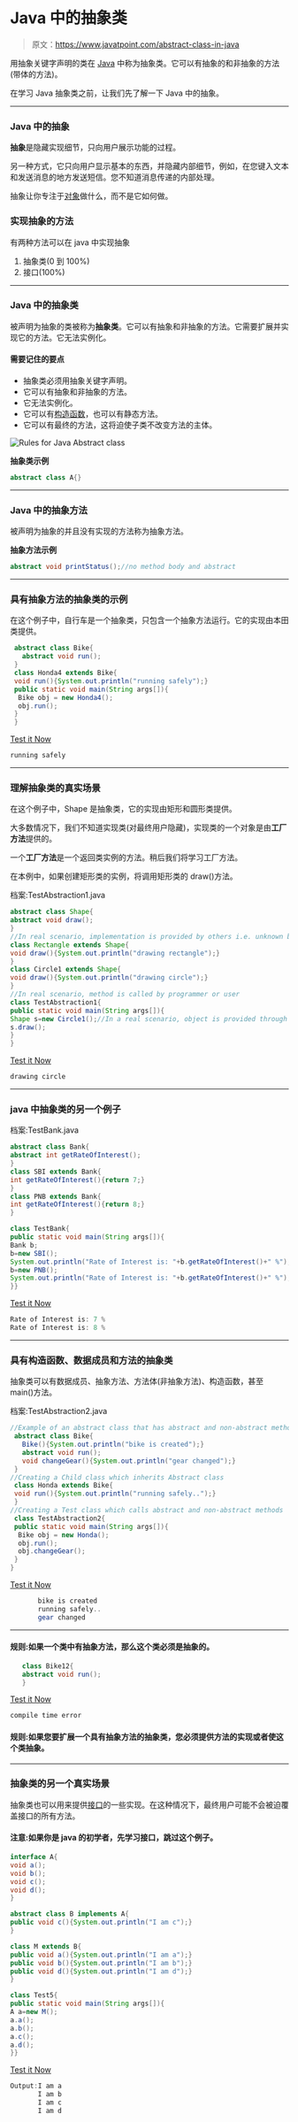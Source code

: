 # Java 中的抽象类

> 原文：<https://www.javatpoint.com/abstract-class-in-java>

用抽象关键字声明的类在 [Java](java-tutorial) 中称为抽象类。它可以有抽象的和非抽象的方法(带体的方法)。

在学习 Java 抽象类之前，让我们先了解一下 Java 中的抽象。

* * *

### Java 中的抽象

**抽象**是隐藏实现细节，只向用户展示功能的过程。

另一种方式，它只向用户显示基本的东西，并隐藏内部细节，例如，在您键入文本和发送消息的地方发送短信。您不知道消息传递的内部处理。

抽象让你专注于[对象](object-and-class-in-java)做什么，而不是它如何做。

### 实现抽象的方法

有两种方法可以在 java 中实现抽象

1.  抽象类(0 到 100%)
2.  接口(100%)

* * *

### Java 中的抽象类

被声明为抽象的类被称为**抽象类**。它可以有抽象和非抽象的方法。它需要扩展并实现它的方法。它无法实例化。

#### 需要记住的要点

*   抽象类必须用抽象关键字声明。
*   它可以有抽象和非抽象的方法。
*   它无法实例化。
*   它可以有[构造函数](java-constructor)，也可以有静态方法。
*   它可以有最终的方法，这将迫使子类不改变方法的主体。

![Rules for Java Abstract class](../img/50671496f972893af43adc6e69d2f809.png)

**抽象类示例**

```java
abstract class A{}

```

* * *

### Java 中的抽象方法

被声明为抽象的并且没有实现的方法称为抽象方法。

**抽象方法示例**

```java
abstract void printStatus();//no method body and abstract

```

* * *

### 具有抽象方法的抽象类的示例

在这个例子中，自行车是一个抽象类，只包含一个抽象方法运行。它的实现由本田类提供。

```java
 abstract class Bike{
   abstract void run();
 }
 class Honda4 extends Bike{
 void run(){System.out.println("running safely");}
 public static void main(String args[]){
  Bike obj = new Honda4();
  obj.run();
 }
 }

```

[Test it Now](https://www.javatpoint.com/opr/test.jsp?filename=Honda4)

```java
running safely

```

* * *

### 理解抽象类的真实场景

在这个例子中，Shape 是抽象类，它的实现由矩形和圆形类提供。

大多数情况下，我们不知道实现类(对最终用户隐藏)，实现类的一个对象是由**工厂方法**提供的。

一个**工厂方法**是一个返回类实例的方法。稍后我们将学习工厂方法。

在本例中，如果创建矩形类的实例，将调用矩形类的 draw()方法。

档案:TestAbstraction1.java

```java
abstract class Shape{
abstract void draw();
}
//In real scenario, implementation is provided by others i.e. unknown by end user
class Rectangle extends Shape{
void draw(){System.out.println("drawing rectangle");}
}
class Circle1 extends Shape{
void draw(){System.out.println("drawing circle");}
}
//In real scenario, method is called by programmer or user
class TestAbstraction1{
public static void main(String args[]){
Shape s=new Circle1();//In a real scenario, object is provided through method, e.g., getShape() method
s.draw();
}
}

```

[Test it Now](https://www.javatpoint.com/opr/test.jsp?filename=TestAbstraction1)

```java
drawing circle

```

* * *

### java 中抽象类的另一个例子

档案:TestBank.java

```java
abstract class Bank{  
abstract int getRateOfInterest();  
}  
class SBI extends Bank{  
int getRateOfInterest(){return 7;}  
}  
class PNB extends Bank{  
int getRateOfInterest(){return 8;}  
}  

class TestBank{  
public static void main(String args[]){  
Bank b;
b=new SBI();
System.out.println("Rate of Interest is: "+b.getRateOfInterest()+" %");  
b=new PNB();
System.out.println("Rate of Interest is: "+b.getRateOfInterest()+" %");  
}}  

```

[Test it Now](https://www.javatpoint.com/opr/test.jsp?filename=TestBank)

```java
Rate of Interest is: 7 %
Rate of Interest is: 8 %

```

* * *

### 具有构造函数、数据成员和方法的抽象类

抽象类可以有数据成员、抽象方法、方法体(非抽象方法)、构造函数，甚至 main()方法。

档案:TestAbstraction2.java

```java
//Example of an abstract class that has abstract and non-abstract methods
 abstract class Bike{
   Bike(){System.out.println("bike is created");}
   abstract void run();
   void changeGear(){System.out.println("gear changed");}
 }
//Creating a Child class which inherits Abstract class
 class Honda extends Bike{
 void run(){System.out.println("running safely..");}
 }
//Creating a Test class which calls abstract and non-abstract methods
 class TestAbstraction2{
 public static void main(String args[]){
  Bike obj = new Honda();
  obj.run();
  obj.changeGear();
 }
}

```

[Test it Now](https://www.javatpoint.com/opr/test.jsp?filename=TestAbstraction2)

```java
       bike is created
       running safely..
       gear changed

```

* * *

#### 规则:如果一个类中有抽象方法，那么这个类必须是抽象的。

```java
   class Bike12{
   abstract void run();
   }

```

[Test it Now](https://www.javatpoint.com/opr/test.jsp?filename=Bike12)

```java
compile time error

```

#### 规则:如果您要扩展一个具有抽象方法的抽象类，您必须提供方法的实现或者使这个类抽象。

* * *

### 抽象类的另一个真实场景

抽象类也可以用来提供[接口](interface-in-java)的一些实现。在这种情况下，最终用户可能不会被迫覆盖接口的所有方法。

#### 注意:如果你是 java 的初学者，先学习接口，跳过这个例子。

```java
interface A{
void a();
void b();
void c();
void d();
}

abstract class B implements A{
public void c(){System.out.println("I am c");}
}

class M extends B{
public void a(){System.out.println("I am a");}
public void b(){System.out.println("I am b");}
public void d(){System.out.println("I am d");}
}

class Test5{
public static void main(String args[]){
A a=new M();
a.a();
a.b();
a.c();
a.d();
}}

```

[Test it Now](https://www.javatpoint.com/opr/test.jsp?filename=Test5)

```java
Output:I am a
       I am b
       I am c
       I am d

```
